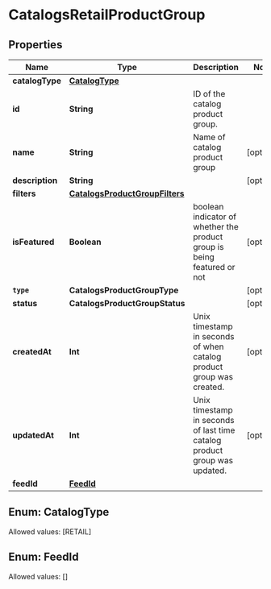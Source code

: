 

# CatalogsRetailProductGroup


## Properties

Name | Type | Description | Notes
------------ | ------------- | ------------- | -------------
**catalogType** | [**CatalogType**](#CatalogType) |  | 
**id** | **String** | ID of the catalog product group. | 
**name** | **String** | Name of catalog product group |  [optional]
**description** | **String** |  |  [optional]
**filters** | [**CatalogsProductGroupFilters**](CatalogsProductGroupFilters.md) |  | 
**isFeatured** | **Boolean** | boolean indicator of whether the product group is being featured or not |  [optional]
**`type`** | **CatalogsProductGroupType** |  |  [optional]
**status** | **CatalogsProductGroupStatus** |  |  [optional]
**createdAt** | **Int** | Unix timestamp in seconds of when catalog product group was created. |  [optional]
**updatedAt** | **Int** | Unix timestamp in seconds of last time catalog product group was updated. |  [optional]
**feedId** | [**FeedId**](#FeedId) |  | 


## Enum: CatalogType
Allowed values: [RETAIL]



## Enum: FeedId
Allowed values: []





